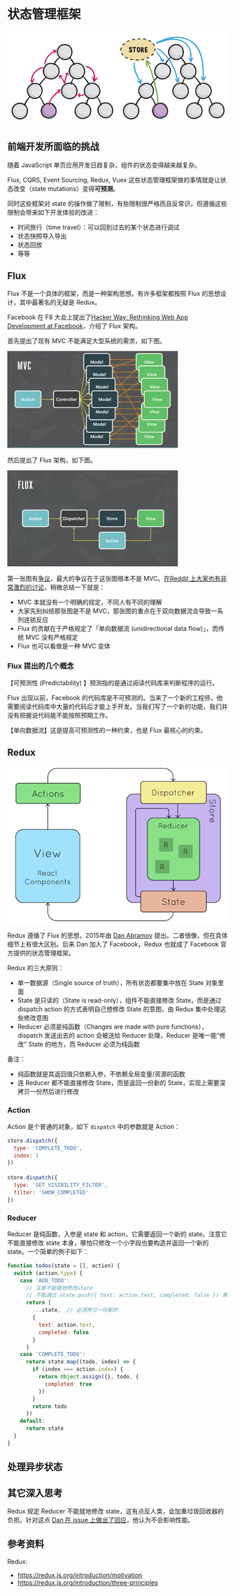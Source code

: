 # 状态管理框架
![](./img/store.png)

## 前端开发所面临的挑战
随着 JavaScript 单页应用开发日趋复杂，组件的状态变得越来越复杂。

Flux, CQRS, Event Sourcing, Redux, Vuex 这些状态管理框架做的事情就是让状态改变（state mutations）变得**可预测**。

同时这些框架对 state 的操作做了限制，有些限制很严格而且反常识，但遵循这些限制会带来如下开发体验的改进：
- 时间旅行（time travel）：可以回到过去的某个状态进行调试
- 状态快照导入导出
- 状态回放
- 等等

## Flux
Flux 不是一个具体的框架，而是一种架构思想。有许多框架都按照 Flux 的思想设计，其中最著名的无疑是 Redux。

Facebook 在 F8 大会上提出了[Hacker Way: Rethinking Web App Development at Facebook](https://www.youtube.com/watch?v=nYkdrAPrdcw)，介绍了 Flux 架构。

首先提出了现有 MVC 不能满足大型系统的需求，如下图。

![](./img/flux-mvc-does-not-scale.png)

然后提出了 Flux 架构，如下图。

![](./img/flux.png)

第一张图有[争议](https://www.infoq.com/news/2014/05/facebook-mvc-flux/)，最大的争议在于这张图根本不是 MVC。[在Reddit 上大家也有非常激烈的讨论](https://www.reddit.com/r/programming/comments/25nrb5/facebook_mvc_does_not_scale_use_flux_instead/)，稍微总结一下就是：
- MVC 本就没有一个明确的规定，不同人有不同的理解
- 大家先别纠结那张图是不是 MVC，那张图的重点在于双向数据流会导致一系列连锁反应
- Flux 的贡献在于严格规定了「单向数据流 (unidirectional data flow)」，而传统 MVC 没有严格规定
- Flux 也可以看做是一种 MVC 变体

### Flux 提出的几个概念
【可预测性 (Predictability) 】预测指的是通过阅读代码库来判断程序的运行。

Flux 出现以前，Facebook 的代码库是不可预测的。当来了一个新的工程师，他需要阅读代码库中大量的代码后才能上手开发。当我们写了一个新的功能，我们并没有把握说代码能不能按照预期工作。

【单向数据流】这是提高可预测性的一种约束，也是 Flux 最核心的约束。

## Redux

![](./img/redux-arch.png)

Redux 遵循了 Flux 的思想，2015年由 [Dan Abramov](https://github.com/gaearon) 提出。二者很像，但在具体细节上有很大区别。后来 Dan 加入了 Facebook，Redux 也就成了 Facebook 官方提供的状态管理框架。

Redux 的三大原则：
- 单一数据源（Single source of truth），所有状态都要集中放在 State 对象里面
- State 是只读的（State is read-only），组件不能直接修改 State，而是通过 dispatch action 的方式表明自己想修改 State 的意图，由 Redux 集中处理这些修改意图
- Reducer 必须是纯函数（Changes are made with pure functions），dispatch 发送出去的 action 会被送给 Reducer 处理，Reducer 是唯一能“修改” State 的地方，而 Reducer 必须为纯函数

备注：
- 纯函数就是其返回值只依赖入参，不依赖全局变量/资源的函数
- 连 Reducer 都不能直接修改 State，而是返回一份新的 State，实现上需要深拷贝一份然后进行修改

### Action
Action 是个普通的对象，如下 `dispatch` 中的参数就是 Action：
```js
store.dispatch({
  type: 'COMPLETE_TODO',
  index: 1
})

store.dispatch({
  type: 'SET_VISIBILITY_FILTER',
  filter: 'SHOW_COMPLETED'
})
```

### Reducer
Reducer 是纯函数，入参是 state 和 action，它需要返回一个新的 state。注意它不能直接修改 state 本身，哪怕只修改一个小字段也要构造并返回一个新的 state。一个简单的例子如下：
```js
function todos(state = [], action) {
  switch (action.type) {
    case 'ADD_TODO':
      // 注意不能就地修改state
      // 不能通过 state.push({ text: action.text, completed: false }) 来实现
      return [
        ...state,  // 必须拷贝一份新的
        {
          text: action.text,
          completed: false
        }
      ]
    case 'COMPLETE_TODO':
      return state.map((todo, index) => {
        if (index === action.index) {
          return Object.assign({}, todo, {
            completed: true
          })
        }
        return todo
      })
    default:
      return state
  }
}
```

## 处理异步状态

## 其它深入思考

Redux 规定 Reducer 不能就地修改 state，这有点反人类，会加重垃圾回收器的负担。针对这点 [Dan 在 issue 上做出了回应](https://github.com/reduxjs/redux/issues/328)，他认为不会影响性能。

## 参考资料

Redux:
- https://redux.js.org/introduction/motivation
- https://redux.js.org/introduction/three-principles
